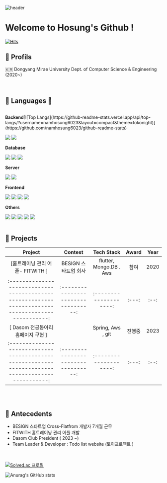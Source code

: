 ![header](https://capsule-render.vercel.app/api?type=waving&color=gradient&height=120&animation=fadeIn&section=footer&text=🚗🚘🚛&fontAlign=70)
# Welcome to Hosung's Github !     
            
[![Hits](https://hits.seeyoufarm.com/api/count/incr/badge.svg?url=https%3A%2F%2Fgithub.com%2Fgjbae1212%2Fhit-counter)](https://hits.seeyoufarm.com)
 
        
## 🐥 Profils
🇰🇷 Dongyang Mirae University Dept. of Computer Science & Engineering (2020~) <br/>
<br><br>   
    
## 🔨 Languages 🔨  
<div style="display:flex; flex-direction:column; align-items:flex-start;">
    <!-- Backend -->
    <p><strong>Backend</strong>[![Top Langs](https://github-readme-stats.vercel.app/api/top-langs/?username=namhosung6023&layout=compact&theme=tokonight)](https://github.com/namhosung6023/github-readme-stats)</p>
    <div>
        <img src="https://img.shields.io/badge/Java-007396?style=for-the-badge&logo=Java&logoColor=white"> 
        <img src="https://img.shields.io/badge/Spring Boot-6DB33F?style=for-the-badge&logo=spring boot&logoColor=white"> 
    </div>
    <!-- Database -->
    <p><strong>Database</strong></p>
    <div>
        <img src="https://img.shields.io/badge/oracle-F80000?style=for-the-badge&logo=oracle&logoColor=white"> 
        <img src="https://img.shields.io/badge/mysql-4479A1?style=for-the-badge&logo=mysql&logoColor=white"> 
        <img src="https://img.shields.io/badge/firebase-FFCA28?style=for-the-badge&logo=firebase&logoColor=white">
    </div>
    <!-- Server -->
    <p><strong>Server</strong></p>
    <div>
        <img src="https://img.shields.io/badge/linux-FCC624?style=for-the-badge&logo=linux&logoColor=black"> 
        <img src="https://img.shields.io/badge/Amazon AWS-232F3E?style=for-the-badge&logo=amazon aws&logoColor=white"> 
    </div>
    <!-- Frontend -->
    <p><strong>Frontend</strong></p>
    <div>
        <img src="https://img.shields.io/badge/html5-E34F26?style=flat-square&logo=html5&logoColor=white"> 
        <img src="https://img.shields.io/badge/css-1572B6?style=flat-square&logo=css3&logoColor=white"> 
        <img src="https://img.shields.io/badge/javascript-F7DF1E?style=flat-square&logo=javascript&logoColor=black"> 
        <img src="https://img.shields.io/badge/Vue-4FC08D?style=for-the-badge&logo=Vue.js&logoColor=white">
    </div>
    <!-- Others -->
    <p><strong>Others</strong></p>
    <div>
        <img src="https://img.shields.io/badge/c-A8B9CC?style=flat-square&logo=c&logoColor=white">
        <img src="https://img.shields.io/badge/Kotlin-7F52FF?style=flat-square&logo=kotlin&logoColor=white">
        <img src="https://img.shields.io/badge/Andoid Studio-3DDC84?style=flat-square&logo=android studio&logoColor=white">
        <img src="https://img.shields.io/badge/python-3776AB?style=flat-square&logo=python&logoColor=white"> 
        <img src="https://img.shields.io/badge/flutter-02569B?style=flat-square&logo=flutter&logoColor=white"/>
</div><br>
</div>

## 🌱 Projects

|                                              Project                                              |               Contest                |       Tech Stack       | Award | Year |
| :-----------------------------------------------------------------------------------------------: | :----------------------------------: | :--------------------: | :---: | :--: |
|                        [홈트레이닝 관리 어플- FITWITH ]                                           |         BESIGN 스타트업 회사          |       flutter, Mongo.DB . Aws        | 참여  | 2020 |
| :-----------------------------------------------------------------------------------------------: | :----------------------------------: | :--------------------: | :---: | :--: |
|                        [  Dasom 전공동아리 홈페이지 구현  ]                                       |                                       |      Spring, Aws , git                 | 진행중  | 2023 |
| :-----------------------------------------------------------------------------------------------: | :----------------------------------: | :--------------------: | :---: | :--: |
<br><br>

## 🌱 Antecedents

- BESIGN 스타트업 Cross-Flatfrom 개발자 7개월 근무
- FITWITH 홈트레이닝 관리 어플 개발 
- Dasom Club President ( 2023 ~) 
- Team Leader & Developer : Todo list website (토이프로젝트 ) 

<br><br>
[![Solved.ac
프로필](http://mazassumnida.wtf/api/v2/generate_badge?boj=hosung6023)](https://solved.ac/hosung6023)

![Anurag's GitHub stats](https://github-readme-stats.vercel.app/api?username=namhosung6023&show_icons=true&theme=radical)



